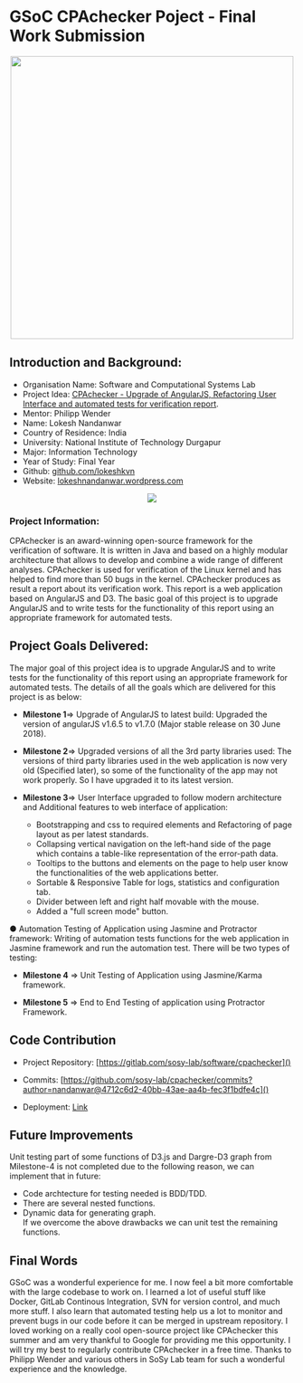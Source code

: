 # GSoC CPAchecker Poject - Final Work Submission

<p align="center">
<img src="https://github.com/lokeshkvn/GSoC_CPAchecker_Project/blob/master/gsoc-title-new2.JPG" width="500px" /> 
</p>

## Introduction and Background: 
 
- Organisation Name: Software and Computational Systems Lab 
- Project Idea: [CPAchecker - Upgrade of AngularJS, Refactoring User Interface and automated tests for verification report](https://summerofcode.withgoogle.com/projects/#4562331867021312).
- Mentor: Philipp Wender
- Name: Lokesh Nandanwar
- Country of Residence: India
- University: National Institute of Technology Durgapur
- Major: Information Technology
- Year of Study: Final Year
- Github: [github.com/lokeshkvn](github.com/lokeshkvn)
- Website: [lokeshnandanwar.wordpress.com](lokeshnandanwar.wordpress.com)


<p align="center">
<img src="https://github.com/lokeshkvn/GSoC_CPAchecker_Project/blob/master/unnamed.PNG" /> 
</p>


### Project Information:

CPAchecker is an award-winning open-source framework for the verification of software. It is written in Java and based on a highly modular architecture that allows to develop and combine a wide range of different analyses. CPAchecker is used for verification of the Linux kernel and has helped to find more than 50 bugs in the kernel. 
CPAchecker produces as result a report about its verification work. This report is a web application based on AngularJS and D3. The basic goal of this project is to upgrade AngularJS and to write tests for the functionality of this report using an appropriate framework for automated tests. 

## Project Goals Delivered:

The major goal of this project idea is to upgrade AngularJS and to write tests for the functionality of this report using an appropriate framework for automated tests. The details of all the goals which are delivered for this project is as below: 
 
 
- **Milestone 1**=> Upgrade of AngularJS to latest build: Upgraded the version of angularJS v1.6.5 to v1.7.0 (Major stable release on 30 June 2018). 
 
- **Milestone 2**=> Upgraded versions of all the 3rd party libraries used: The versions of third party libraries used in the web application is now very old (Specified later), so some of the functionality of the app may not work properly. So I have upgraded it to its latest version.
 
- **Milestone 3**=> User Interface upgraded to follow modern architecture and Additional features to web interface of application: 
  - Bootstrapping and css to required elements and Refactoring of page layout as per latest standards. 
  - Collapsing vertical navigation on the left-hand side of the page which contains a table-like representation of the error-path data. 
  - Tooltips to the buttons and elements on the page to help user know the functionalities of the web applications better.  
  - Sortable & Responsive Table for logs, statistics and configuration tab. 
  - Divider between left and right half movable with the mouse. 
  - Added a "full screen mode" button. 
 
● Automation Testing of Application using Jasmine and Protractor framework: Writing of automation tests functions for the web application in Jasmine framework and run the automation test. There will be two types of testing:

- **Milestone 4** => Unit Testing of Application using Jasmine/Karma framework.

- **Milestone 5** => End to End Testing of application using Protractor Framework.


## Code Contribution

- Project Repository: [https://gitlab.com/sosy-lab/software/cpachecker]()

- Commits: [https://github.com/sosy-lab/cpachecker/commits?author=nandanwar@4712c6d2-40bb-43ae-aa4b-fec3f1bdfe4c]()

- Deployment: [Link]()

## Future Improvements

Unit testing part of some functions of D3.js and Dargre-D3 graph from Milestone-4 is not completed due to the following reason, we can implement that in future:
- Code archtecture for testing needed is BDD/TDD.
- There are several nested functions.
- Dynamic data for generating graph.
<br/>If we overcome the above drawbacks we can unit test the remaining functions.

## Final Words

GSoC was a wonderful experience for me. I now feel a bit more comfortable with the large codebase to work on. I learned a lot of useful stuff like Docker, GitLab Continous Integration, SVN for version control, and much more stuff. I also learn that automated testing help us a lot to monitor and prevent bugs in our code before it can be merged in upstream repository. I loved working on a really cool open-source project like CPAchecker this summer and am very thankful to Google for providing me this opportunity.
I will try my best to regularly contribute CPAchecker in a free time. Thanks to Philipp Wender and various others in SoSy Lab team for such a wonderful experience and the knowledge.
